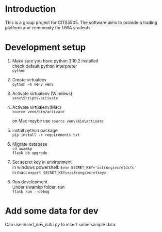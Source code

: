 # Introduction
This is a group project for CITS5505. The software aims to provide a trading platform and community for UWA students.

# Development setup
1. Make sure you have python 3.10.2 installed  
   check default python interpreter  
   `python`

2. Create virtualenv  
   `python -m venv venv`  

3. Activate virtualenv (Windows)  
   `venv\Scripts\activate`
   
4. Activate virtualenv(Mac)  
   `source venv/bin/activate`

   on Mac maybe use `source venv\bin\activate`

5. Install python package  
   `pip install -r requirements.txt`  

6. Migrate database  
   `cd uwamkp`  
   `flask db upgrade`

7. Set secret key in environment  
   In windows powershell: `$env:SECRET_KEY='astrongsecretdsfs'`  
   In mac: `export SECRET_KEY=<astrongsecretkey>`

8. Run development  
   Under uwamkp folder, run  
   `flask run --debug`   


# Add some data for dev
Can use insert_dev_data.py to insert some sample data.
